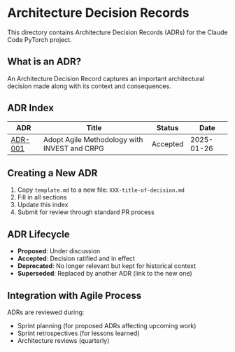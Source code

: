 # Architecture Decision Records

This directory contains Architecture Decision Records (ADRs) for the Claude Code PyTorch project.

## What is an ADR?

An Architecture Decision Record captures an important architectural decision made along with its context and consequences.

## ADR Index

| ADR | Title | Status | Date |
|-----|-------|--------|------|
| [ADR-001](001-agile-methodology.md) | Adopt Agile Methodology with INVEST and CRPG | Accepted | 2025-01-26 |

## Creating a New ADR

1. Copy `template.md` to a new file: `XXX-title-of-decision.md`
2. Fill in all sections
3. Update this index
4. Submit for review through standard PR process

## ADR Lifecycle

- **Proposed**: Under discussion
- **Accepted**: Decision ratified and in effect
- **Deprecated**: No longer relevant but kept for historical context
- **Superseded**: Replaced by another ADR (link to the new one)

## Integration with Agile Process

ADRs are reviewed during:
- Sprint planning (for proposed ADRs affecting upcoming work)
- Sprint retrospectives (for lessons learned)
- Architecture reviews (quarterly)